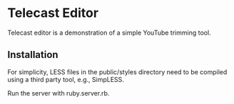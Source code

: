 Telecast Editor
===============

Telecast editor is a demonstration of a simple YouTube trimming tool.

Installation
--
For simplicity, LESS files in the public/styles directory need to be compiled using a third party tool, e.g., SimpLESS.

Run the server with ruby.server.rb.
